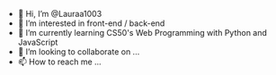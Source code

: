 - 👋 Hi, I’m @Lauraa1003
- 👀 I’m interested in front-end / back-end
- 🌱 I’m currently learning CS50's Web Programming with Python and JavaScript
- 💞️ I’m looking to collaborate on ...
- 📫 How to reach me ...

<!---
Lauraa1003/Lauraa1003 is a ✨ special ✨ repository because its `README.md` (this file) appears on your GitHub profile.
You can click the Preview link to take a look at your changes.
--->

